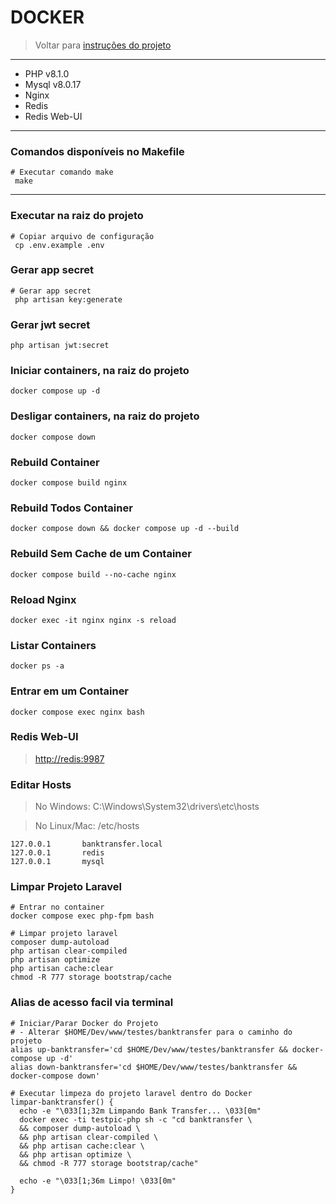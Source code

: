 # DOCKER
> Voltar para [instruções do projeto][l-Doc-Projeto]

---
- PHP v8.1.0
- Mysql v8.0.17
- Nginx
- Redis
- Redis Web-UI

---

### Comandos disponíveis no Makefile
```shell script
# Executar comando make
 make
```
---

### Executar na raiz do projeto
```shell script
# Copiar arquivo de configuração
 cp .env.example .env 
```

### Gerar app secret

```shell script
# Gerar app secret
 php artisan key:generate
```

### Gerar jwt secret

```shell script
php artisan jwt:secret
```

### Iniciar containers, na raiz do projeto

```shell script
docker compose up -d
```

### Desligar containers, na raiz do projeto

```shell script
docker compose down
```

### Rebuild Container

```shell script
docker compose build nginx
```

### Rebuild Todos Container

```shell script
docker compose down && docker compose up -d --build
```

### Rebuild Sem Cache de um Container

```shell script
docker compose build --no-cache nginx
```

### Reload Nginx    

```shell script
docker exec -it nginx nginx -s reload
```

### Listar Containers

```shell script
docker ps -a
```

### Entrar em um Container

```shell script
docker compose exec nginx bash
```

### Redis Web-UI

> <http://redis:9987>

### Editar Hosts
> No Windows: C:\Windows\System32\drivers\etc\hosts

> No Linux/Mac: /etc/hosts

```text
127.0.0.1       banktransfer.local
127.0.0.1       redis
127.0.0.1       mysql
```

### Limpar Projeto Laravel

```shell script
# Entrar no container
docker compose exec php-fpm bash
```


```shell script
# Limpar projeto laravel
composer dump-autoload
php artisan clear-compiled
php artisan optimize
php artisan cache:clear
chmod -R 777 storage bootstrap/cache
```

### Alias de acesso facil via terminal

```shell script
# Iniciar/Parar Docker do Projeto
# - Alterar $HOME/Dev/www/testes/banktransfer para o caminho do projeto
alias up-banktransfer='cd $HOME/Dev/www/testes/banktransfer && docker-compose up -d'
alias down-banktransfer='cd $HOME/Dev/www/testes/banktransfer && docker-compose down'

# Executar limpeza do projeto laravel dentro do Docker
limpar-banktransfer() {
  echo -e "\033[1;32m Limpando Bank Transfer... \033[0m"
  docker exec -ti testpic-php sh -c "cd banktransfer \
  && composer dump-autoload \
  && php artisan clear-compiled \
  && php artisan cache:clear \
  && php artisan optimize \
  && chmod -R 777 storage bootstrap/cache"

  echo -e "\033[1;36m Limpo! \033[0m"
}
```

[l-Doc-Projeto]: ../README.md
